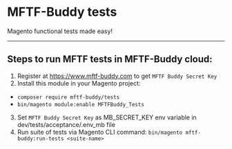 # MFTF-Buddy tests
Magento functional tests made easy!

---

## Steps to run MFTF tests in MFTF-Buddy cloud:

1. Register at https://www.mftf-buddy.com to get `MFTF Buddy Secret Key`
2. Install this module in your Magento project: 
  - `composer require mftf-buddy/tests`
  - `bin/magento module:enable MFTFBuddy_Tests`
3. Set `MFTF Buddy Secret Key` as MB_SECRET_KEY env variable in dev/tests/acceptance/.env_mb file
4. Run suite of tests via Magento CLI command: `bin/magento mftf-buddy:run-tests <suite-name>`
